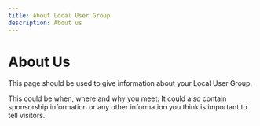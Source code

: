 ```yaml
---
title: About Local User Group
description: About us
---
```


# About Us

This page should be used to give information about your Local User Group.

This could be when, where and why you meet. It could also contain sponsorship information or any other information you think is important to tell visitors.
